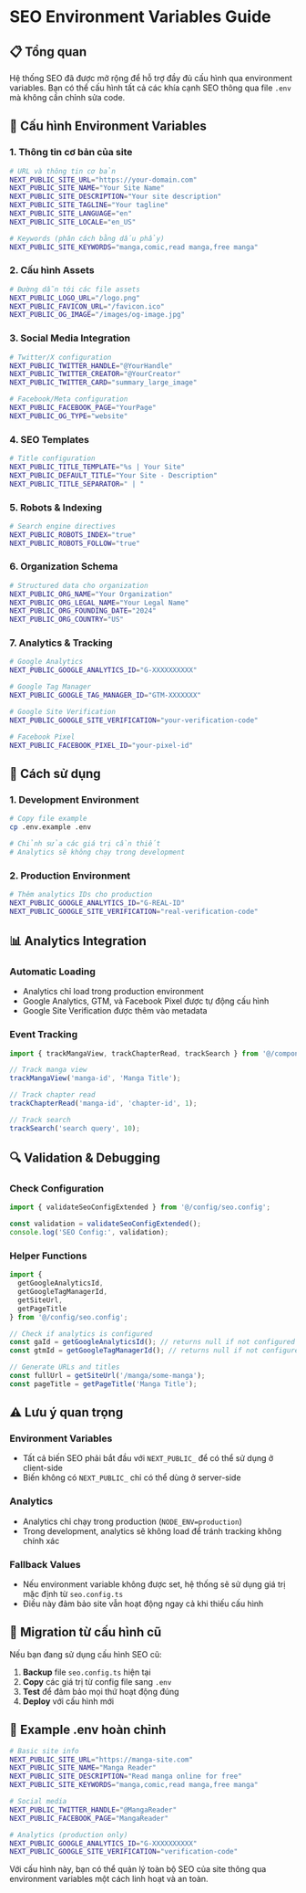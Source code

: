 # SEO Environment Variables Guide

## 📋 **Tổng quan**

Hệ thống SEO đã được mở rộng để hỗ trợ đầy đủ cấu hình qua environment variables. Bạn có thể cấu hình tất cả các khía cạnh SEO thông qua file `.env` mà không cần chỉnh sửa code.

## 🔧 **Cấu hình Environment Variables**

### **1. Thông tin cơ bản của site**
```bash
# URL và thông tin cơ bản
NEXT_PUBLIC_SITE_URL="https://your-domain.com"
NEXT_PUBLIC_SITE_NAME="Your Site Name"
NEXT_PUBLIC_SITE_DESCRIPTION="Your site description"
NEXT_PUBLIC_SITE_TAGLINE="Your tagline"
NEXT_PUBLIC_SITE_LANGUAGE="en"
NEXT_PUBLIC_SITE_LOCALE="en_US"

# Keywords (phân cách bằng dấu phẩy)
NEXT_PUBLIC_SITE_KEYWORDS="manga,comic,read manga,free manga"
```

### **2. Cấu hình Assets**
```bash
# Đường dẫn tới các file assets
NEXT_PUBLIC_LOGO_URL="/logo.png"
NEXT_PUBLIC_FAVICON_URL="/favicon.ico"
NEXT_PUBLIC_OG_IMAGE="/images/og-image.jpg"
```

### **3. Social Media Integration**
```bash
# Twitter/X configuration
NEXT_PUBLIC_TWITTER_HANDLE="@YourHandle"
NEXT_PUBLIC_TWITTER_CREATOR="@YourCreator"
NEXT_PUBLIC_TWITTER_CARD="summary_large_image"

# Facebook/Meta configuration
NEXT_PUBLIC_FACEBOOK_PAGE="YourPage"
NEXT_PUBLIC_OG_TYPE="website"
```

### **4. SEO Templates**
```bash
# Title configuration
NEXT_PUBLIC_TITLE_TEMPLATE="%s | Your Site"
NEXT_PUBLIC_DEFAULT_TITLE="Your Site - Description"
NEXT_PUBLIC_TITLE_SEPARATOR=" | "
```

### **5. Robots & Indexing**
```bash
# Search engine directives
NEXT_PUBLIC_ROBOTS_INDEX="true"
NEXT_PUBLIC_ROBOTS_FOLLOW="true"
```

### **6. Organization Schema**
```bash
# Structured data cho organization
NEXT_PUBLIC_ORG_NAME="Your Organization"
NEXT_PUBLIC_ORG_LEGAL_NAME="Your Legal Name"
NEXT_PUBLIC_ORG_FOUNDING_DATE="2024"
NEXT_PUBLIC_ORG_COUNTRY="US"
```

### **7. Analytics & Tracking**
```bash
# Google Analytics
NEXT_PUBLIC_GOOGLE_ANALYTICS_ID="G-XXXXXXXXXX"

# Google Tag Manager
NEXT_PUBLIC_GOOGLE_TAG_MANAGER_ID="GTM-XXXXXXX"

# Google Site Verification
NEXT_PUBLIC_GOOGLE_SITE_VERIFICATION="your-verification-code"

# Facebook Pixel
NEXT_PUBLIC_FACEBOOK_PIXEL_ID="your-pixel-id"
```

## 🚀 **Cách sử dụng**

### **1. Development Environment**
```bash
# Copy file example
cp .env.example .env

# Chỉnh sửa các giá trị cần thiết
# Analytics sẽ không chạy trong development
```

### **2. Production Environment**
```bash
# Thêm analytics IDs cho production
NEXT_PUBLIC_GOOGLE_ANALYTICS_ID="G-REAL-ID"
NEXT_PUBLIC_GOOGLE_SITE_VERIFICATION="real-verification-code"
```

## 📊 **Analytics Integration**

### **Automatic Loading**
- Analytics chỉ load trong production environment
- Google Analytics, GTM, và Facebook Pixel được tự động cấu hình
- Google Site Verification được thêm vào metadata

### **Event Tracking**
```typescript
import { trackMangaView, trackChapterRead, trackSearch } from '@/components/analytics/Analytics';

// Track manga view
trackMangaView('manga-id', 'Manga Title');

// Track chapter read
trackChapterRead('manga-id', 'chapter-id', 1);

// Track search
trackSearch('search query', 10);
```

## 🔍 **Validation & Debugging**

### **Check Configuration**
```typescript
import { validateSeoConfigExtended } from '@/config/seo.config';

const validation = validateSeoConfigExtended();
console.log('SEO Config:', validation);
```

### **Helper Functions**
```typescript
import { 
  getGoogleAnalyticsId,
  getGoogleTagManagerId,
  getSiteUrl,
  getPageTitle 
} from '@/config/seo.config';

// Check if analytics is configured
const gaId = getGoogleAnalyticsId(); // returns null if not configured
const gtmId = getGoogleTagManagerId(); // returns null if not configured

// Generate URLs and titles
const fullUrl = getSiteUrl('/manga/some-manga');
const pageTitle = getPageTitle('Manga Title');
```

## ⚠️ **Lưu ý quan trọng**

### **Environment Variables**
- Tất cả biến SEO phải bắt đầu với `NEXT_PUBLIC_` để có thể sử dụng ở client-side
- Biến không có `NEXT_PUBLIC_` chỉ có thể dùng ở server-side

### **Analytics**
- Analytics chỉ chạy trong production (`NODE_ENV=production`)
- Trong development, analytics sẽ không load để tránh tracking không chính xác

### **Fallback Values**
- Nếu environment variable không được set, hệ thống sẽ sử dụng giá trị mặc định từ `seo.config.ts`
- Điều này đảm bảo site vẫn hoạt động ngay cả khi thiếu cấu hình

## 🔄 **Migration từ cấu hình cũ**

Nếu bạn đang sử dụng cấu hình SEO cũ:

1. **Backup** file `seo.config.ts` hiện tại
2. **Copy** các giá trị từ config file sang `.env`
3. **Test** để đảm bảo mọi thứ hoạt động đúng
4. **Deploy** với cấu hình mới

## 📝 **Example .env hoàn chỉnh**

```bash
# Basic site info
NEXT_PUBLIC_SITE_URL="https://manga-site.com"
NEXT_PUBLIC_SITE_NAME="Manga Reader"
NEXT_PUBLIC_SITE_DESCRIPTION="Read manga online for free"
NEXT_PUBLIC_SITE_KEYWORDS="manga,comic,read manga,free manga"

# Social media
NEXT_PUBLIC_TWITTER_HANDLE="@MangaReader"
NEXT_PUBLIC_FACEBOOK_PAGE="MangaReader"

# Analytics (production only)
NEXT_PUBLIC_GOOGLE_ANALYTICS_ID="G-XXXXXXXXXX"
NEXT_PUBLIC_GOOGLE_SITE_VERIFICATION="verification-code"
```

Với cấu hình này, bạn có thể quản lý toàn bộ SEO của site thông qua environment variables một cách linh hoạt và an toàn.
